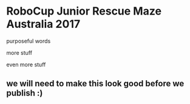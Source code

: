 # RoboCup Junior Rescue Maze Australia 2017

purposeful words

more stuff

even more stuff

## we will need to make this look good before we publish :)
